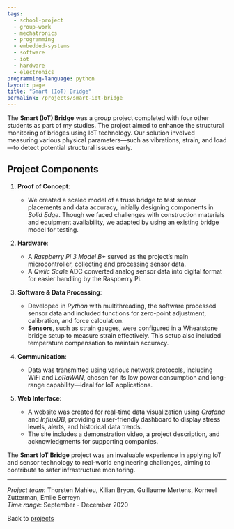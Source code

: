 ```yaml
---
tags:
  - school-project
  - group-work
  - mechatronics
  - programming
  - embedded-systems
  - software
  - iot
  - hardware
  - electronics
programming-language: python
layout: page
title: "Smart (IoT) Bridge"
permalink: /projects/smart-iot-bridge
---
```


The **Smart (IoT) Bridge** was a group project completed with four other students as part of my studies. The project aimed to enhance the structural monitoring of bridges using IoT technology. Our solution involved measuring various physical parameters—such as vibrations, strain, and load—to detect potential structural issues early.

## Project Components

1. **Proof of Concept**: 
    - We created a scaled model of a truss bridge to test sensor placements and data accuracy, initially designing components in *Solid Edge*. Though we faced challenges with construction materials and equipment availability, we adapted by using an existing bridge model for testing.

2. **Hardware**: 
    - A *Raspberry Pi 3 Model B+* served as the project’s main microcontroller, collecting and processing sensor data.
    - A *Qwiic Scale* ADC converted analog sensor data into digital format for easier handling by the Raspberry Pi.
  
3. **Software & Data Processing**:
    - Developed in *Python* with multithreading, the software processed sensor data and included functions for zero-point adjustment, calibration, and force calculation.
    - **Sensors**, such as strain gauges, were configured in a Wheatstone bridge setup to measure strain effectively. This setup also included temperature compensation to maintain accuracy.

4. **Communication**: 
    - Data was transmitted using various network protocols, including WiFi and *LoRaWAN*, chosen for its low power consumption and long-range capability—ideal for IoT applications.

5. **Web Interface**:
    - A website was created for real-time data visualization using *Grafana* and *InfluxDB*, providing a user-friendly dashboard to display stress levels, alerts, and historical data trends.
    - The site includes a demonstration video, a project description, and acknowledgments for supporting companies.

The **Smart IoT Bridge** project was an invaluable experience in applying IoT and sensor technology to real-world engineering challenges, aiming to contribute to safer infrastructure monitoring.

---

*Project team*: Thorsten Mahieu, Kilian Bryon, Guillaume Mertens, Korneel Zutterman, Emile Serreyn  
*Time range*: September - December 2020

Back to [projects](projects.md)

